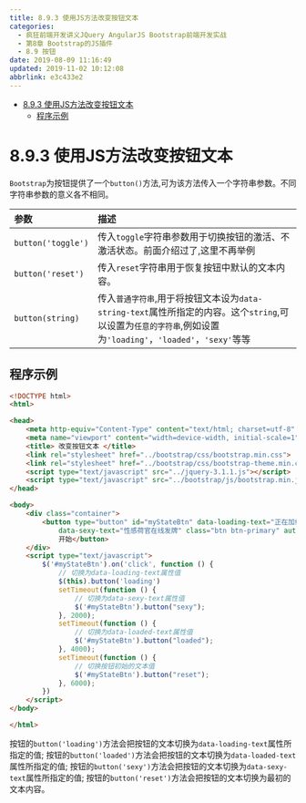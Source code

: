 ```yaml
---
title: 8.9.3 使用JS方法改变按钮文本
categories: 
  - 疯狂前端开发讲义JQuery AngularJS Bootstrap前端开发实战
  - 第8章 Bootstrap的JS插件
  - 8.9 按钮
date: 2019-08-09 11:16:49
updated: 2019-11-02 10:12:08
abbrlink: e3c433e2
---
```

<div id='my_toc'>

- [8.9.3 使用JS方法改变按钮文本](/JavaReadingNotes/e3c433e2/#8-9-3-使用JS方法改变按钮文本)
    - [程序示例](/JavaReadingNotes/e3c433e2/#程序示例)

</div>
<!--more-->
<script>if (navigator.platform.toLowerCase() == 'win32'){document.getElementById('my_toc').style.display = 'none';}</script>

<!--end-->
<!--SSTStart-->
# 8.9.3 使用JS方法改变按钮文本 #
`Bootstrap`为按钮提供了一个`button()`方法,可为该方法传入一个字符串参数。不同字符串参数的意义各不相同。

|参数|描述|
|:---|:---|
|`button('toggle')`|传入`toggle`字符串参数用于切换按钮的激活、不激活状态。前面介绍过了,这里不再举例|
|`button('reset')`|传入`reset`字符串用于恢复按钮中默认的文本内容。|
|`button(string)`|传入`普通字符串`,用于将按钮文本设为`data-string-text`属性所指定的内容。这个`string`,可以设置为`任意的字符串`,例如设置为`'loading'`，`'loaded'`，`'sexy'`等等|

## 程序示例 ##
```html
<!DOCTYPE html>
<html>

<head>
	<meta http-equiv="Content-Type" content="text/html; charset=utf-8" />
	<meta name="viewport" content="width=device-width, initial-scale=1">
	<title> 改变按钮文本 </title>
	<link rel="stylesheet" href="../bootstrap/css/bootstrap.min.css">
	<link rel="stylesheet" href="../bootstrap/css/bootstrap-theme.min.css">
	<script type="text/javascript" src="../jquery-3.1.1.js"></script>
	<script type="text/javascript" src="../bootstrap/js/bootstrap.min.js"></script>
</head>

<body>
	<div class="container">
		<button type="button" id="myStateBtn" data-loading-text="正在加载中" data-loaded-text="数据加载完成"
			data-sexy-text="性感荷官在线发牌" class="btn btn-primary" autocomplete="off">
			开始</button>
	</div>
	<script type="text/javascript">
		$('#myStateBtn').on('click', function () {
			// 切换为data-loading-text属性值
			$(this).button('loading')
			setTimeout(function () {
				// 切换为data-sexy-text属性值
				$('#myStateBtn').button("sexy");
			}, 2000);
			setTimeout(function () {
				// 切换为data-loaded-text属性值
				$('#myStateBtn').button("loaded");
			}, 4000);
			setTimeout(function () {
				// 切换按钮初始的文本值
				$('#myStateBtn').button("reset");
			}, 6000);
		})
	</script>
</body>

</html>
```
按钮的`button('loading')`方法会把按钮的文本切换为`data-loading-text`属性所指定的值;
按钮的`button('loaded')`方法会把按钮的文本切换为`data-loaded-text`属性所指定的值;
按钮的`button('sexy')`方法会把按钮的文本切换为`data-sexy-text`属性所指定的值;
按钮的`button('reset')`方法会把按钮的文本切换为最初的文本内容。
<!--SSTStop-->

